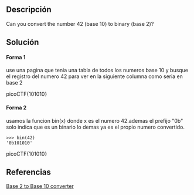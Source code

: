
## Descripción
Can you convert the number 42 (base 10) to binary (base 2)?

## Solución

#### Forma 1

use una pagina que tenia una tabla de todos los numeros base 10 y busque el registro del numero 42 para ver en la siguiente columna como seria en base 2

picoCTF{101010}

#### Forma 2

usamos la funcion bin(x) donde x es el numero 42.ademas el prefijo "0b" solo indica que es un binario lo demas ya es el propio numero convertido.

```
>>> bin(42)
'0b101010'

```
picoCTF{101010}
## Referencias
[Base 2 to Base 10 converter](https://math.tools/calculator/base/2-10)

